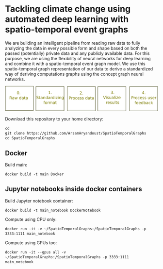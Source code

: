 # Tackling climate change using automated deep learning with spatio-temporal event graphs

We are building an intelligent pipeline from reading raw data to fully analyzing the data in every possible form and shape based on both the passed (potentially) private data and any publicly available data. For this purpose, we are using the flexibility of neural networks for deep learning and combine it with a spatio-temporal event graph model. We use this spatio-temporal graph representation of our data to derive a standardized way of deriving computations graphs using the concept graph neural networks.

![This is an image](figures/drawing.png)



Download this repository to your home directory:
```
cd
git clone https://github.com/ArsamAryandoust/SpatioTemporalGraphs
cd SpatioTemporalGraphs
```

## Docker

Build main:
``` 
docker build -t main Docker
```

## Jupyter notebooks inside docker containers

Build Jupyter notebook container:
``` 
docker build -t main_notebook DockerNotebook
```

Compute using CPU only:
``` 
docker run -it -v ~/SpatioTemporalGraphs:/SpatioTemporalGraphs -p 3333:1111 main_notebook
```

Compute using GPUs too:
``` 
docker run -it --gpus all -v ~/SpatioTemporalGraphs:/SpatioTemporalGraphs -p 3333:1111 main_notebook
```


